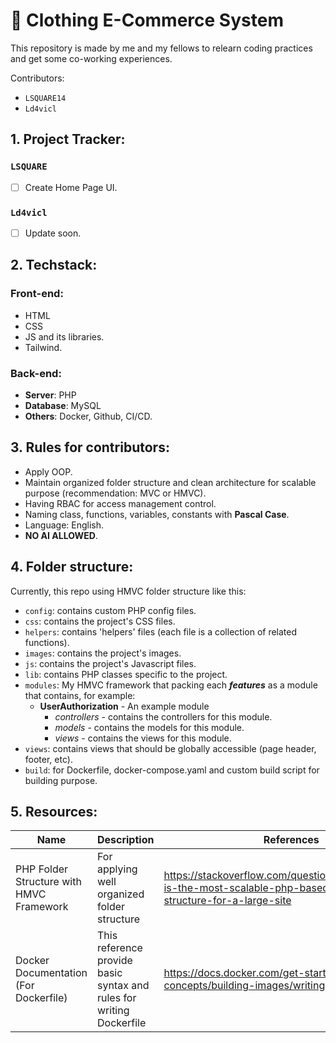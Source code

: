 # 👔 Clothing E-Commerce System

This repository is made by me and my fellows to relearn coding practices and get some co-working experiences. 

Contributors:
- `LSQUARE14`
- `Ld4vicl`

## 1. Project Tracker:

### `LSQUARE`
- [ ] Create Home Page UI.

### `Ld4vicl`
- [ ] Update soon.

## 2. Techstack:

### Front-end:
- HTML
- CSS
- JS and its libraries.
- Tailwind.
### Back-end:
- **Server**: PHP
- **Database**: MySQL
- **Others**: Docker, Github, CI/CD.
## 3. Rules for contributors:

- Apply OOP.
- Maintain organized folder structure and clean architecture for scalable purpose (recommendation: MVC or HMVC).
- Having RBAC for access management control.
- Naming class, functions, variables, constants with **Pascal Case**.
- Language: English.
- **NO AI ALLOWED**.

## 4. Folder structure: 

Currently, this repo using HMVC folder structure like this:
- `config`: contains custom PHP config files.
- `css`: contains the project's CSS files.
- `helpers`: contains 'helpers' files (each file is a collection of related functions).
- `images`: contains the project's images.
- `js`:  contains the project's Javascript files.
- `lib`:  contains PHP classes specific to the project.
- `modules`:  My HMVC framework that packing each ***features*** as a module that contains, for example:
    - **UserAuthorization** - An example module
        - *controllers* - contains the controllers for this module.
        - *models* - contains the models for this module.
        - *views* - contains the views for this module.
- `views`: contains views that should be globally accessible (page header, footer, etc).
- `build`: for Dockerfile, docker-compose.yaml and custom build script for building purpose.

## 5. Resources:

| Name | Description | References |
|---|---|---|
| PHP Folder Structure with HMVC Framework | For applying well organized folder structure  | https://stackoverflow.com/questions/1387547/what-is-the-most-scalable-php-based-directory-structure-for-a-large-site |
| Docker Documentation (For Dockerfile)   | This reference provide basic syntax and rules for writing Dockerfile | https://docs.docker.com/get-started/docker-concepts/building-images/writing-a-dockerfile/ |


